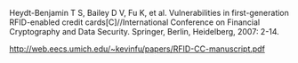 Heydt-Benjamin T S, Bailey D V, Fu K, et al. Vulnerabilities in first-generation RFID-enabled credit cards[C]//International Conference on Financial Cryptography and Data Security. Springer, Berlin, Heidelberg, 2007: 2-14.

http://web.eecs.umich.edu/~kevinfu/papers/RFID-CC-manuscript.pdf
